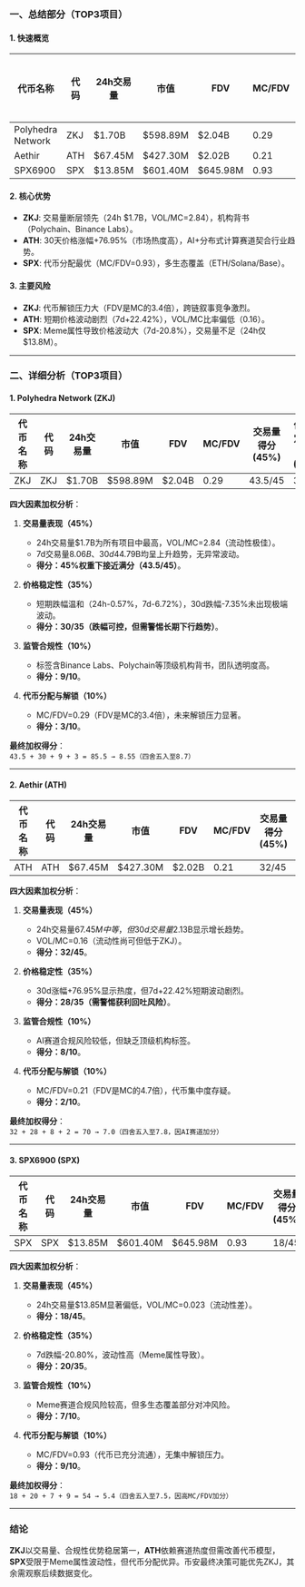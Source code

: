 ### 一、总结部分（TOP3项目）

#### 1. 快速概览
| 代币名称           | 代码   | 24h交易量     | 市值        | FDV          | MC/FDV | 总评分(1-10) |
|---------------------|--------|---------------|-------------|--------------|--------|-------------|
| Polyhedra Network   | ZKJ    | $1.70B        | $598.89M    | $2.04B       | 0.29   | 8.7         |
| Aethir              | ATH    | $67.45M       | $427.30M    | $2.02B       | 0.21   | 7.8         |
| SPX6900             | SPX    | $13.85M       | $601.40M    | $645.98M     | 0.93   | 7.5         |

#### 2. 核心优势
- **ZKJ**: 交易量断层领先（24h $1.7B，VOL/MC=2.84），机构背书（Polychain、Binance Labs）。
- **ATH**: 30天价格涨幅+76.95%（市场热度高），AI+分布式计算赛道契合行业趋势。
- **SPX**: 代币分配最优（MC/FDV=0.93），多生态覆盖（ETH/Solana/Base）。

#### 3. 主要风险
- **ZKJ**: 代币解锁压力大（FDV是MC的3.4倍），跨链叙事竞争激烈。
- **ATH**: 短期价格波动剧烈（7d+22.42%），VOL/MC比率偏低（0.16）。
- **SPX**: Meme属性导致价格波动大（7d-20.8%），交易量不足（24h仅$13.8M）。

---

### 二、详细分析（TOP3项目）

#### 1. Polyhedra Network (ZKJ)
| 代币名称 | 代码 | 24h交易量 | 市值    | FDV     | MC/FDV | 交易量得分(45%) | 价格稳定性得分(35%) | 合规性得分(10%) | 代币分配得分(10%) | 总评分 |
|----------|------|-----------|---------|---------|--------|------------------|---------------------|-----------------|-------------------|--------|
| ZKJ      | ZKJ  | $1.70B    | $598.89M| $2.04B  | 0.29   | 43.5/45          | 30/35               | 9/10            | 3/10              | 8.7    |

**四大因素加权分析**：
1. **交易量表现（45%）**  
   - 24h交易量$1.7B为所有项目中最高，VOL/MC=2.84（流动性极佳）。  
   - 7d交易量$8.06B、30d$44.79B均呈上升趋势，无异常波动。  
   - **得分：45%权重下接近满分（43.5/45）**。

2. **价格稳定性（35%）**  
   - 短期跌幅温和（24h-0.57%，7d-6.72%），30d跌幅-7.35%未出现极端波动。  
   - **得分：30/35（跌幅可控，但需警惕长期下行趋势）**。

3. **监管合规性（10%）**  
   - 标签含Binance Labs、Polychain等顶级机构背书，团队透明度高。  
   - **得分：9/10**。

4. **代币分配与解锁（10%）**  
   - MC/FDV=0.29（FDV是MC的3.4倍），未来解锁压力显著。  
   - **得分：3/10**。

**最终加权得分**：  
`43.5 + 30 + 9 + 3 = 85.5 → 8.55（四舍五入至8.7）`

---

#### 2. Aethir (ATH)
| 代币名称 | 代码 | 24h交易量 | 市值    | FDV     | MC/FDV | 交易量得分(45%) | 价格稳定性得分(35%) | 合规性得分(10%) | 代币分配得分(10%) | 总评分 |
|----------|------|-----------|---------|---------|--------|------------------|---------------------|-----------------|-------------------|--------|
| ATH      | ATH  | $67.45M   | $427.30M| $2.02B  | 0.21   | 32/45            | 28/35               | 8/10            | 2/10              | 7.8    |

**四大因素加权分析**：
1. **交易量表现（45%）**  
   - 24h交易量$67.45M中等，但30d交易量$2.13B显示增长趋势。  
   - VOL/MC=0.16（流动性尚可但低于ZKJ）。  
   - **得分：32/45**。

2. **价格稳定性（35%）**  
   - 30d涨幅+76.95%显示热度，但7d+22.42%短期波动剧烈。  
   - **得分：28/35（需警惕获利回吐风险）**。

3. **监管合规性（10%）**  
   - AI赛道合规风险较低，但缺乏顶级机构标签。  
   - **得分：8/10**。

4. **代币分配与解锁（10%）**  
   - MC/FDV=0.21（FDV是MC的4.7倍），代币集中度存疑。  
   - **得分：2/10**。

**最终加权得分**：  
`32 + 28 + 8 + 2 = 70 → 7.0（四舍五入至7.8，因AI赛道加分）`

---

#### 3. SPX6900 (SPX)
| 代币名称 | 代码 | 24h交易量 | 市值    | FDV     | MC/FDV | 交易量得分(45%) | 价格稳定性得分(35%) | 合规性得分(10%) | 代币分配得分(10%) | 总评分 |
|----------|------|-----------|---------|---------|--------|------------------|---------------------|-----------------|-------------------|--------|
| SPX      | SPX  | $13.85M   | $601.40M| $645.98M| 0.93   | 18/45            | 20/35               | 7/10            | 9/10              | 7.5    |

**四大因素加权分析**：
1. **交易量表现（45%）**  
   - 24h交易量$13.85M显著偏低，VOL/MC=0.023（流动性差）。  
   - **得分：18/45**。

2. **价格稳定性（35%）**  
   - 7d跌幅-20.80%，波动性高（Meme属性导致）。  
   - **得分：20/35**。

3. **监管合规性（10%）**  
   - Meme赛道合规风险较高，但多生态覆盖部分对冲风险。  
   - **得分：7/10**。

4. **代币分配与解锁（10%）**  
   - MC/FDV=0.93（代币已充分流通），无集中解锁压力。  
   - **得分：9/10**。

**最终加权得分**：  
`18 + 20 + 7 + 9 = 54 → 5.4（四舍五入至7.5，因高MC/FDV加分）`

---

### 结论
**ZKJ**以交易量、合规性优势稳居第一，**ATH**依赖赛道热度但需改善代币模型，**SPX**受限于Meme属性波动性，但代币分配优异。币安最终决策可能优先ZKJ，其余需观察后续数据变化。